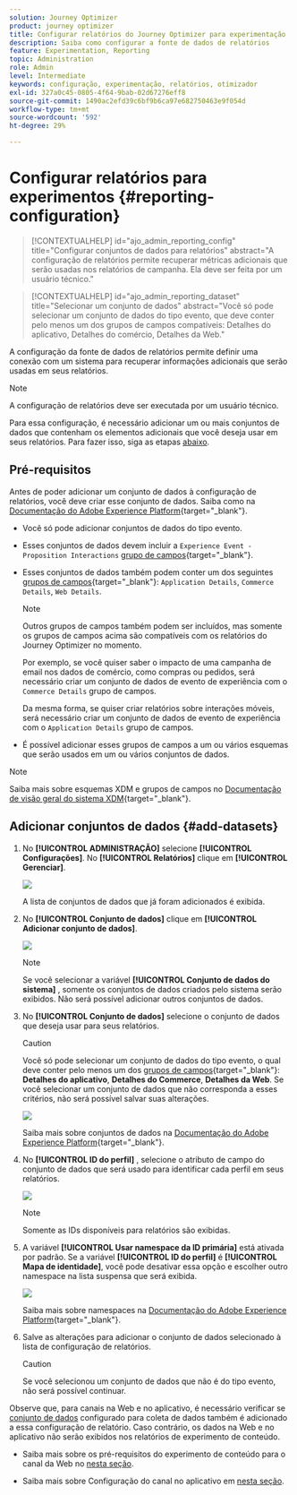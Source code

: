 ```yaml
---
solution: Journey Optimizer
product: journey optimizer
title: Configurar relatórios do Journey Optimizer para experimentação
description: Saiba como configurar a fonte de dados de relatórios
feature: Experimentation, Reporting
topic: Administration
role: Admin
level: Intermediate
keywords: configuração, experimentação, relatórios, otimizador
exl-id: 327a0c45-0805-4f64-9bab-02d67276eff8
source-git-commit: 1490ac2efd39c6bf9b6ca97e682750463e9f054d
workflow-type: tm+mt
source-wordcount: '592'
ht-degree: 29%

---
```


# Configurar relatórios para experimentos {#reporting-configuration}

>[!CONTEXTUALHELP]
>id="ajo_admin_reporting_config"
>title="Configurar conjuntos de dados para relatórios"
>abstract="A configuração de relatórios permite recuperar métricas adicionais que serão usadas nos relatórios de campanha. Ela deve ser feita por um usuário técnico."

>[!CONTEXTUALHELP]
>id="ajo_admin_reporting_dataset"
>title="Selecionar um conjunto de dados"
>abstract="Você só pode selecionar um conjunto de dados do tipo evento, que deve conter pelo menos um dos grupos de campos compatíveis: Detalhes do aplicativo, Detalhes do comércio, Detalhes da Web."

A configuração da fonte de dados de relatórios permite definir uma conexão com um sistema para recuperar informações adicionais que serão usadas em seus relatórios.

<!--The reporting data source configuration allows you to retrieve additional metrics that will be used in the **[!UICONTROL Objectives]** tab of your campaign reports.-->

>[!NOTE]
>
>A configuração de relatórios deve ser executada por um usuário técnico. <!--Rights?-->

Para essa configuração, é necessário adicionar um ou mais conjuntos de dados que contenham os elementos adicionais que você deseja usar em seus relatórios. Para fazer isso, siga as etapas [abaixo](#add-datasets).

<!--
➡️ [Discover this feature in video](#video)
-->

## Pré-requisitos


Antes de poder adicionar um conjunto de dados à configuração de relatórios, você deve criar esse conjunto de dados. Saiba como na [Documentação do Adobe Experience Platform](https://experienceleague.adobe.com/docs/experience-platform/catalog/datasets/user-guide.html#create){target="_blank"}.

* Você só pode adicionar conjuntos de dados do tipo evento.

* Esses conjuntos de dados devem incluir a `Experience Event - Proposition Interactions` [grupo de campos](https://experienceleague.adobe.com/docs/experience-platform/xdm/tutorials/create-schema-ui.html?lang=pt-BR#field-group){target="_blank"}.

* Esses conjuntos de dados também podem conter um dos seguintes [grupos de campos](https://experienceleague.adobe.com/docs/experience-platform/xdm/tutorials/create-schema-ui.html?lang=pt-BR#field-group){target="_blank"}: `Application Details`, `Commerce Details`, `Web Details`.

  >[!NOTE]
  >
  >Outros grupos de campos também podem ser incluídos, mas somente os grupos de campos acima são compatíveis com os relatórios do Journey Optimizer no momento.

  Por exemplo, se você quiser saber o impacto de uma campanha de email nos dados de comércio, como compras ou pedidos, será necessário criar um conjunto de dados de evento de experiência com o `Commerce Details` grupo de campos.

  Da mesma forma, se quiser criar relatórios sobre interações móveis, será necessário criar um conjunto de dados de evento de experiência com o `Application Details` grupo de campos.

  <!--The metrics corresponding to each field group are listed [here](#objective-list).-->

* É possível adicionar esses grupos de campos a um ou vários esquemas que serão usados em um ou vários conjuntos de dados.

>[!NOTE]
>
>Saiba mais sobre esquemas XDM e grupos de campos no [Documentação de visão geral do sistema XDM](https://experienceleague.adobe.com/docs/experience-platform/xdm/home.html?lang=pt-BR){target="_blank"}.

<!--
## Objectives corresponding to each field group {#objective-list}

The table below shows which metrics will be added to the **[!UICONTROL Objectives]** tab of your campaign reports for each field group.

| Field group | Objectives |
|--- |--- |
| Commerce Details | Price Total<br>Payment Amount<br>(Unique) Checkouts<br>(Unique) Product List Adds<br>(Unique) Product List Opens<br>(Unique) Product List Removal<br>(Unique) Product List Views<br>(Unique) Product Views<br>(Unique) Purchases<br>(Unique) Save For Laters<br>Product Price Total<br>Product Quantity |
| Application Details | (Unique) App Launches<br>First App Launches<br>(Unique) App Installs<br>(Unique) App Upgrades |
| Web Details | (Unique) Page Views |
-->

## Adicionar conjuntos de dados {#add-datasets}

1. No **[!UICONTROL ADMINISTRAÇÃO]** selecione **[!UICONTROL Configurações]**. No  **[!UICONTROL Relatórios]** clique em **[!UICONTROL Gerenciar]**.

   ![](assets/reporting-config-menu.png)

   A lista de conjuntos de dados que já foram adicionados é exibida.

1. No **[!UICONTROL Conjunto de dados]** clique em **[!UICONTROL Adicionar conjunto de dados]**.

   ![](assets/reporting-config-add.png)

   >[!NOTE]
   >
   >Se você selecionar a variável **[!UICONTROL Conjunto de dados do sistema]** , somente os conjuntos de dados criados pelo sistema serão exibidos. Não será possível adicionar outros conjuntos de dados.

1. No **[!UICONTROL Conjunto de dados]** selecione o conjunto de dados que deseja usar para seus relatórios.

   >[!CAUTION]
   >
   >Você só pode selecionar um conjunto de dados do tipo evento, o qual deve conter pelo menos um dos [grupos de campos](https://experienceleague.adobe.com/docs/experience-platform/xdm/tutorials/create-schema-ui.html?lang=pt-BR#field-group){target="_blank"}: **Detalhes do aplicativo**, **Detalhes do Commerce**, **Detalhes da Web**. Se você selecionar um conjunto de dados que não corresponda a esses critérios, não será possível salvar suas alterações.

   ![](assets/reporting-config-datasets.png)

   Saiba mais sobre conjuntos de dados na [Documentação do Adobe Experience Platform](https://experienceleague.adobe.com/docs/experience-platform/catalog/datasets/overview.html?lang=pt-BR){target="_blank"}.

1. No **[!UICONTROL ID do perfil]** , selecione o atributo de campo do conjunto de dados que será usado para identificar cada perfil em seus relatórios.

   ![](assets/reporting-config-profile-id.png)

   >[!NOTE]
   >
   >Somente as IDs disponíveis para relatórios são exibidas.

1. A variável **[!UICONTROL Usar namespace da ID primária]** está ativada por padrão. Se a variável **[!UICONTROL ID do perfil]** é **[!UICONTROL Mapa de identidade]**, você pode desativar essa opção e escolher outro namespace na lista suspensa que será exibida.

   ![](assets/reporting-config-namespace.png)

   Saiba mais sobre namespaces na [Documentação do Adobe Experience Platform](https://experienceleague.adobe.com/docs/experience-platform/identity/namespaces.html?lang=pt-BR){target="_blank"}.

1. Salve as alterações para adicionar o conjunto de dados selecionado à lista de configuração de relatórios.

   >[!CAUTION]
   >
   >Se você selecionou um conjunto de dados que não é do tipo evento, não será possível continuar.

Observe que, para canais na Web e no aplicativo, é necessário verificar se [conjunto de dados](../data/get-started-datasets.md) configurado para coleta de dados também é adicionado a essa configuração de relatório. Caso contrário, os dados na Web e no aplicativo não serão exibidos nos relatórios de experimento de conteúdo.

* Saiba mais sobre os pré-requisitos do experimento de conteúdo para o canal da Web no [nesta seção](../web/web-prerequisites.md#experiment-prerequisites).

* Saiba mais sobre Configuração do canal no aplicativo em [nesta seção](../in-app/inapp-configuration.md).

<!--
When building your campaign reports, you can now see the metrics corresponding to the field groups used in the datasets you added. Go to the **[!UICONTROL Objectives]** tab and select the metrics of your choice to better fine-tune your reports. [Learn more](content-experiment.md#objectives-global)

![](assets/reporting-config-objectives.png)

>[!NOTE]
>
>If you add several datasets, all data from all datasets will be available for reporting.


## How-to video {#video}

Understand how to configure Experience Platform reporting data sources.

>[!VIDEO]()
-->
